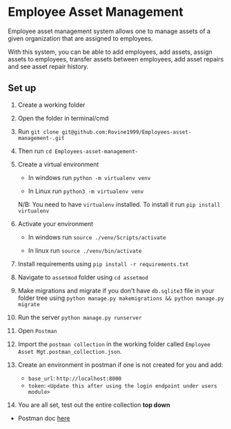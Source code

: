 # Employee Asset Management 

Employee asset management system allows one to manage assets of a given organization that are assigned to employees. 

With this system, you can be able to add employees, add assets, assign assets to employees, transfer assets between employees, add asset repairs and see asset repair history.

## Set up

1. Create a working folder
2. Open the folder in terminal/cmd
3. Run `git clone git@github.com:Rovine1999/Employees-asset-management-.git`
4. Then run `cd Employees-asset-management-`
5. Create a virtual environment

    - In windows run `python -m virtualenv venv`

    - In Linux run `python3 -m virtualenv venv`

    N/B: You need to have `virtualenv` installed. To install it run `pip install virtualenv`

6. Activate your environment

    - In windows run `source ./venv/Scripts/activate`

    - In linux run `source ./venv/bin/activate`

7. Install requirements using `pip install -r requirements.txt`
8. Navigate to `assetmod` folder using `cd assetmod`
9. Make migrations and migrate if you don't have `db.sqlite3` file in your folder tree using `python manage.py makemigrations && python manage.py migrate`
10. Run the server `python manage.py runserver`
11. Open `Postman`
12. Import the `postman collection` in the working folder called `Employee Asset Mgt.postman_collection.json`.
13. Create an environment in postman if one is not created for you and add: 
    - `base_url`: `http://localhost:8000`
    - `token`: `<Update this after using the login endpoint under users module>`

14. You are all set, test out the entire collection **top down**

- Postman doc [here](https://documenter.getpostman.com/view/15444678/2s9YRGxpFi)